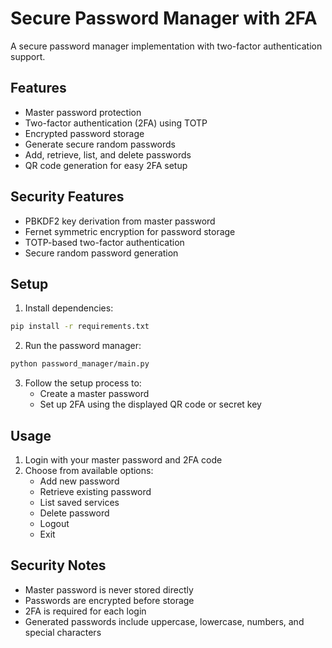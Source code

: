 # Secure Password Manager with 2FA

A secure password manager implementation with two-factor authentication support.

## Features

- Master password protection
- Two-factor authentication (2FA) using TOTP
- Encrypted password storage
- Generate secure random passwords
- Add, retrieve, list, and delete passwords
- QR code generation for easy 2FA setup

## Security Features

- PBKDF2 key derivation from master password
- Fernet symmetric encryption for password storage
- TOTP-based two-factor authentication
- Secure random password generation

## Setup

1. Install dependencies:
```bash
pip install -r requirements.txt
```

2. Run the password manager:
```bash
python password_manager/main.py
```

3. Follow the setup process to:
   - Create a master password
   - Set up 2FA using the displayed QR code or secret key

## Usage

1. Login with your master password and 2FA code
2. Choose from available options:
   - Add new password
   - Retrieve existing password
   - List saved services
   - Delete password
   - Logout
   - Exit

## Security Notes

- Master password is never stored directly
- Passwords are encrypted before storage
- 2FA is required for each login
- Generated passwords include uppercase, lowercase, numbers, and special characters